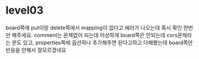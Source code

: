 # level03
board쪽에 put이랑 delete쪽에서 mapping이 없다고 에러가 나오는데 혹시 확인 한번만 해주세요.
comment는 문제없이 되는데 이상하게 board쪽은 안되는데 cors문제라는 분도 있고, properties쪽에 옵션하나 추가해주면 된다고하고 다해봤는데 board쪽만 반응을 안해서 잘모르겠네요

